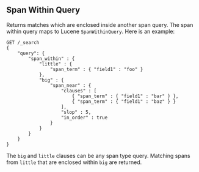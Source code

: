 ## Span Within Query

Returns matches which are enclosed inside another span query. The span within query maps to Lucene `SpanWithinQuery`. Here is an example:
    
    
    GET /_search
    {
        "query": {
            "span_within" : {
                "little" : {
                    "span_term" : { "field1" : "foo" }
                },
                "big" : {
                    "span_near" : {
                        "clauses" : [
                            { "span_term" : { "field1" : "bar" } },
                            { "span_term" : { "field1" : "baz" } }
                        ],
                        "slop" : 5,
                        "in_order" : true
                    }
                }
            }
        }
    }

The `big` and `little` clauses can be any span type query. Matching spans from `little` that are enclosed within `big` are returned.
